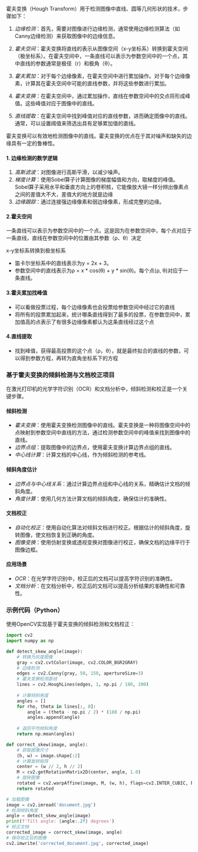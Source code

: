 霍夫变换（Hough Transform）用于检测图像中直线、圆等几何形状的技术，步骤如下：

1. *边缘检测*：首先，需要对图像进行边缘检测，通常使用边缘检测算法（如Canny边缘检测）来获取图像中的边缘信息。

2. *霍夫空间*：霍夫变换将直线的表示从图像空间（x-y坐标系）转换到霍夫空间（极坐标系）。在霍夫空间中，一条直线可以表示为参数空间中的一个点，其中直线的参数通常是极径（r）和极角（θ）。

3. *霍夫累加*：对于每个边缘像素，在霍夫空间中进行累加操作。对于每个边缘像素，计算其在霍夫空间中可能的直线参数，并将这些参数进行累加。

4. *霍夫变换*：在霍夫空间中，通过累加操作，直线在参数空间中的交点将形成峰值。这些峰值对应于图像中的直线。

5. *直线提取*：在霍夫空间中找到峰值对应的直线参数，进而确定图像中的直线。通常，可以设置阈值来筛选出具有足够累加值的直线。

霍夫变换可以有效地检测图像中的直线。霍夫变换的优点在于其对噪声和缺失的边缘具有一定的鲁棒性。


#### 1. 边缘检测的数学逻辑

  1. *高斯滤波*：对图像进行高斯平滑，以减少噪声。
  2. *梯度计算*：使用Sobel算子计算图像的梯度幅值和方向，取梯度的峰值。
      Sobel算子采用水平和垂直方向上的卷积核，它能像放大镜一样分辨出像素点之间的差值大不大，差值大的地方就是边缘
  3. *边缘跟踪*：通过连接强边缘像素和弱边缘像素，形成完整的边缘。

#### 2.霍夫空间

一条直线可以表示为参数空间中的一个点。这是因为在参数空间中，每个点对应于一条直线，直线在参数空间中的位置由其参数（ρ、θ）决定

x-y坐标系转换到极坐标系

- 笛卡尔坐标系中的直线表示为y = 2x + 3。
- 参数空间中的直线表示为ρ = x * cos(θ) + y * sin(θ)。每个点(ρ, θ)对应于一条直线。

#### 3.霍夫累加找峰值
  
- 可以看做投票过程，每个边缘像素也会投票给参数空间中经过它的直线
- 将所有的投票累加起来，统计哪条直线得到了最多的投票，在参数空间中，累加值高的点表示了有很多边缘像素都认为这条直线经过这个点

#### 4.直线提取

- 找到峰值，获得最高投票的这个点（ρ，θ），就是最终拟合的直线的参数，可以得到参数方程，再转为直角坐标系下的方程


### 基于霍夫变换的倾斜检测与文档校正项目

在激光打印机的光学字符识别（OCR）和文档分析中，倾斜检测和校正是一个关键步骤。

#### 倾斜检测

- *霍夫变换*：使用霍夫变换检测图像中的直线。霍夫变换是一种将图像空间中的点映射到参数空间中直线的方法，通过检测参数空间中的峰值来找到图像中的直线。
- *边界点组*：提取图像中的边界点，使用霍夫变换计算边界点组的直线。
- *中心线计算*：计算文档的中心线，作为倾斜检测的参考线。

#### 倾斜角度估计

- *边界点与中心线关系*：通过计算边界点组和中心线的关系，精确估计文档的倾斜角度。
- *角度计算*：使用几何方法计算文档的倾斜角度，确保估计的准确性。

#### 文档校正

- *自动化校正*：使用自动化算法对倾斜文档进行校正。根据估计的倾斜角度，旋转图像，使文档恢复到正确的角度。
- *图像变换*：使用仿射变换或透视变换对图像进行校正，确保文档的边缘平行于图像边框。

#### 应用场景

- *OCR*：在光学字符识别中，校正后的文档可以提高字符识别的准确性。
- *文档分析*：在文档分析中，校正后的文档可以提高分析结果的准确性和可靠性。

### 示例代码（Python）

使用OpenCV实现基于霍夫变换的倾斜检测和文档校正：

```python
import cv2
import numpy as np

def detect_skew_angle(image):
    # 转换为灰度图像
    gray = cv2.cvtColor(image, cv2.COLOR_BGR2GRAY)
    # 边缘检测
    edges = cv2.Canny(gray, 50, 150, apertureSize=3)
    # 霍夫变换检测直线
    lines = cv2.HoughLines(edges, 1, np.pi / 180, 200)
    
    # 计算倾斜角度
    angles = []
    for rho, theta in lines[:, 0]:
        angle = (theta - np.pi / 2) * (180 / np.pi)
        angles.append(angle)
    
    # 返回平均倾斜角度
    return np.mean(angles)

def correct_skew(image, angle):
    # 获取图像尺寸
    (h, w) = image.shape[:2]
    # 计算旋转矩阵
    center = (w // 2, h // 2)
    M = cv2.getRotationMatrix2D(center, angle, 1.0)
    # 旋转图像
    rotated = cv2.warpAffine(image, M, (w, h), flags=cv2.INTER_CUBIC, borderMode=cv2.BORDER_REPLICATE)
    return rotated

# 加载图像
image = cv2.imread('document.jpg')
# 检测倾斜角度
angle = detect_skew_angle(image)
print(f'Tilt angle: {angle:.2f} degrees')
# 校正文档
corrected_image = correct_skew(image, angle)
# 保存校正后的图像
cv2.imwrite('corrected_document.jpg', corrected_image)
```




